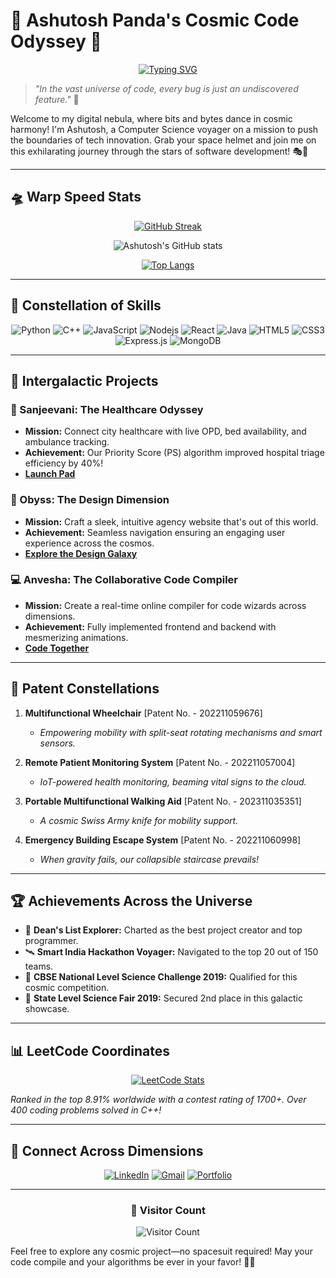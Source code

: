 # 🌟 Ashutosh Panda's Cosmic Code Odyssey 🚀

<div align="center">
  
[![Typing SVG](https://readme-typing-svg.herokuapp.com?font=Fira+Code&pause=1000&color=00F71A&background=FF1B1B00&center=true&vCenter=true&width=435&lines=Full-Stack+Sorcerer+%F0%9F%A7%99%E2%80%8D%E2%99%82%EF%B8%8F;AI+Alchemist+%F0%9F%A7%AA;Patent+Innovator+%F0%9F%93%9C;LeetCode+Warrior+%F0%9F%9B%A1%EF%B8%8F)](https://git.io/typing-svg)

</div>

> *"In the vast universe of code, every bug is just an undiscovered feature."* 🌌

Welcome to my digital nebula, where bits and bytes dance in cosmic harmony! I'm Ashutosh, a Computer Science voyager on a mission to push the boundaries of tech innovation. Grab your space helmet and join me on this exhilarating journey through the stars of software development! 🎭🔭

---

## 🛸 Warp Speed Stats

<div align="center">
  
[![GitHub Streak](https://github-readme-streak-stats.herokuapp.com/?user=Ashutosh-Panda2004&theme=radical)](https://git.io/streak-stats)

![Ashutosh's GitHub stats](https://github-readme-stats.vercel.app/api?username=Ashutosh-Panda2004&show_icons=true&theme=radical)

[![Top Langs](https://github-readme-stats.vercel.app/api/top-langs/?username=Ashutosh-Panda2004&layout=compact&theme=radical)](https://github.com/anuraghazra/github-readme-stats)

</div>

---

## 🌠 Constellation of Skills

<div align="center">

![Python](https://img.shields.io/badge/-Python-black?style=for-the-badge&logo=Python)
![C++](https://img.shields.io/badge/-C++-00599C?style=for-the-badge&logo=c)
![JavaScript](https://img.shields.io/badge/-JavaScript-black?style=for-the-badge&logo=javascript)
![Nodejs](https://img.shields.io/badge/-Nodejs-black?style=for-the-badge&logo=Node.js)
![React](https://img.shields.io/badge/-React-black?style=for-the-badge&logo=react)
![Java](https://img.shields.io/badge/-java-E34A86?style=for-the-badge&logo=java)
![HTML5](https://img.shields.io/badge/-HTML5-E34F26?style=for-the-badge&logo=html5&logoColor=white)
![CSS3](https://img.shields.io/badge/-CSS3-1572B6?style=for-the-badge&logo=css3)
![Express.js](https://img.shields.io/badge/-Express.js-black?style=for-the-badge&logo=express)
![MongoDB](https://img.shields.io/badge/-MongoDB-black?style=for-the-badge&logo=mongodb)

</div>

---

## 🚀 Intergalactic Projects

### 🏥 Sanjeevani: The Healthcare Odyssey
- **Mission:** Connect city healthcare with live OPD, bed availability, and ambulance tracking.
- **Achievement:** Our Priority Score (PS) algorithm improved hospital triage efficiency by 40%!
- **[Launch Pad](https://github.com/Ashutosh-Panda2004/Project-Sanjeevani.git)**

### 🎨 Obyss: The Design Dimension
- **Mission:** Craft a sleek, intuitive agency website that's out of this world.
- **Achievement:** Seamless navigation ensuring an engaging user experience across the cosmos.
- **[Explore the Design Galaxy](https://obyss-design.vercel.app/)**

### 💻 Anvesha: The Collaborative Code Compiler
- **Mission:** Create a real-time online compiler for code wizards across dimensions.
- **Achievement:** Fully implemented frontend and backend with mesmerizing animations.
- **[Code Together](https://project-anvesha-compiler.onrender.com/)**

---

## 📜 Patent Constellations

1. **Multifunctional Wheelchair** [Patent No. - 202211059676]
   - *Empowering mobility with split-seat rotating mechanisms and smart sensors.*

2. **Remote Patient Monitoring System** [Patent No. - 202211057004]
   - *IoT-powered health monitoring, beaming vital signs to the cloud.*

3. **Portable Multifunctional Walking Aid** [Patent No. - 202311035351]
   - *A cosmic Swiss Army knife for mobility support.*

4. **Emergency Building Escape System** [Patent No. - 202211060998]
   - *When gravity fails, our collapsible staircase prevails!*

---

## 🏆 Achievements Across the Universe

- 🌟 **Dean's List Explorer:** Charted as the best project creator and top programmer.
- 🛰️ **Smart India Hackathon Voyager:** Navigated to the top 20 out of 150 teams.
- 🔬 **CBSE National Level Science Challenge 2019:** Qualified for this cosmic competition.
- 🥈 **State Level Science Fair 2019:** Secured 2nd place in this galactic showcase.

---

## 📊 LeetCode Coordinates

<div align="center">

[![LeetCode Stats](https://leetcode-stats-six.vercel.app/api?username=Ashutosh2004&theme=dark)](https://leetcode.com/Ashutosh2004/)

</div>

*Ranked in the top 8.91% worldwide with a contest rating of 1700+. Over 400 coding problems solved in C++!*

---

## 🌌 Connect Across Dimensions

<div align="center">

[![LinkedIn](https://img.shields.io/badge/LinkedIn-0077B5?style=for-the-badge&logo=linkedin&logoColor=white)](https://www.linkedin.com/in/ashutosh-panda-748531255/)
[![Gmail](https://img.shields.io/badge/Gmail-D14836?style=for-the-badge&logo=gmail&logoColor=white)](mailto:ashutoshpanda.india@gmail.com)
[![Portfolio](https://img.shields.io/badge/Portfolio-1DA1F2?style=for-the-badge&logo=github&logoColor=white)](https://ashutosh-panda2004.github.io/Portfolio-Ashutosh/)

</div>

---

<div align="center">

### 🌠 Visitor Count
  
![Visitor Count](https://profile-counter.glitch.me/Ashutosh-Panda2004/count.svg)

</div>

Feel free to explore any cosmic project—no spacesuit required! May your code compile and your algorithms be ever in your favor! 🚀🌌
